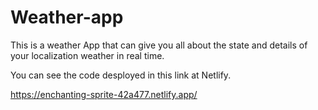 # Weather-app

This is a weather App that can give you all about the state and details of your localization weather in real time.

You can see the code desployed in this link at Netlify.

https://enchanting-sprite-42a477.netlify.app/
